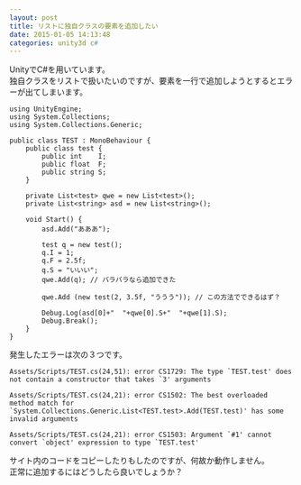```yaml
---
layout: post
title: リストに独自クラスの要素を追加したい
date: 2015-01-05 14:13:48
categories: unity3d c#
---
```

<!-- {% raw %} -->
<p>UnityでC#を用いています。<br>
独自クラスをリストで扱いたいのですが、要素を一行で追加しようとするとエラーが出てしまいます。</p>

<pre class="lang-cs prettyprint-override"><code>using UnityEngine;
using System.Collections;
using System.Collections.Generic;

public class TEST : MonoBehaviour {
    public class test {
        public int    I;
        public float  F;
        public string S;
    }

    private List&lt;test&gt; qwe = new List&lt;test&gt;();
    private List&lt;string&gt; asd = new List&lt;string&gt;();

    void Start() {
        asd.Add("あああ");

        test q = new test();
        q.I = 1;
        q.F = 2.5f;
        q.S = "いいい";
        qwe.Add(q); // バラバラなら追加できた

        qwe.Add (new test(2, 3.5f, "ううう")); // この方法でできるはず？

        Debug.Log(asd[0]+"  "+qwe[0].S+"  "+qwe[1].S);
        Debug.Break();
    }
}
</code></pre>

<p>発生したエラーは次の３つです。</p>

<pre><code>Assets/Scripts/TEST.cs(24,51): error CS1729: The type `TEST.test' does not contain a constructor that takes `3' arguments

Assets/Scripts/TEST.cs(24,21): error CS1502: The best overloaded method match for `System.Collections.Generic.List&lt;TEST.test&gt;.Add(TEST.test)' has some invalid arguments

Assets/Scripts/TEST.cs(24,21): error CS1503: Argument `#1' cannot convert `object' expression to type `TEST.test'
</code></pre>

<p>サイト内のコードをコピーしたりもしたのですが、何故か動作しません。<br>
正常に追加するにはどうしたら良いでしょうか？</p>
<!-- {% endraw %} -->
